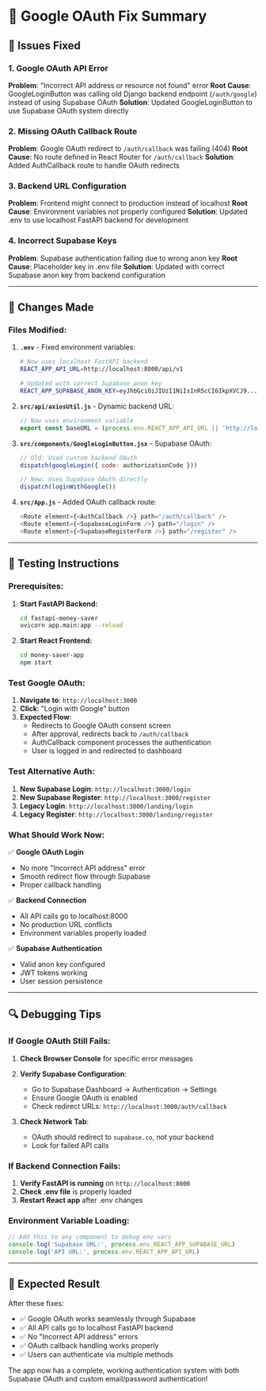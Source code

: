 # 🔧 Google OAuth Fix Summary

## 🚨 **Issues Fixed**

### **1. Google OAuth API Error**
**Problem**: "Incorrect API address or resource not found" error
**Root Cause**: GoogleLoginButton was calling old Django backend endpoint (`/auth/google`) instead of using Supabase OAuth
**Solution**: Updated GoogleLoginButton to use Supabase OAuth system directly

### **2. Missing OAuth Callback Route**
**Problem**: Google OAuth redirect to `/auth/callback` was failing (404)
**Root Cause**: No route defined in React Router for `/auth/callback`
**Solution**: Added AuthCallback route to handle OAuth redirects

### **3. Backend URL Configuration**
**Problem**: Frontend might connect to production instead of localhost
**Root Cause**: Environment variables not properly configured
**Solution**: Updated .env to use localhost FastAPI backend for development

### **4. Incorrect Supabase Keys**
**Problem**: Supabase authentication failing due to wrong anon key
**Root Cause**: Placeholder key in .env file
**Solution**: Updated with correct Supabase anon key from backend configuration

---

## 🔄 **Changes Made**

### **Files Modified:**

1. **`.env`** - Fixed environment variables:
   ```bash
   # Now uses localhost FastAPI backend
   REACT_APP_API_URL=http://localhost:8000/api/v1
   
   # Updated with correct Supabase anon key
   REACT_APP_SUPABASE_ANON_KEY=eyJhbGciOiJIUzI1NiIsInR5cCI6IkpXVCJ9...
   ```

2. **`src/api/axiosUtil.js`** - Dynamic backend URL:
   ```javascript
   // Now uses environment variable
   export const baseURL = (process.env.REACT_APP_API_URL || 'http://localhost:8000/api/v1') + '/'
   ```

3. **`src/components/GoogleLoginButton.jsx`** - Supabase OAuth:
   ```javascript
   // Old: Used custom backend OAuth
   dispatch(googleLogin({ code: authorizationCode }))
   
   // New: Uses Supabase OAuth directly
   dispatch(loginWithGoogle())
   ```

4. **`src/App.js`** - Added OAuth callback route:
   ```javascript
   <Route element={<AuthCallback />} path="/auth/callback" />
   <Route element={<SupabaseLoginForm />} path="/login" />
   <Route element={<SupabaseRegisterForm />} path="/register" />
   ```

---

## 🧪 **Testing Instructions**

### **Prerequisites:**
1. **Start FastAPI Backend:**
   ```bash
   cd fastapi-money-saver
   uvicorn app.main:app --reload
   ```

2. **Start React Frontend:**
   ```bash
   cd money-saver-app
   npm start
   ```

### **Test Google OAuth:**

1. **Navigate to**: `http://localhost:3000`
2. **Click**: "Login with Google" button
3. **Expected Flow**:
   - Redirects to Google OAuth consent screen
   - After approval, redirects back to `/auth/callback`
   - AuthCallback component processes the authentication
   - User is logged in and redirected to dashboard

### **Test Alternative Auth:**

1. **New Supabase Login**: `http://localhost:3000/login`
2. **New Supabase Register**: `http://localhost:3000/register`
3. **Legacy Login**: `http://localhost:3000/landing/login`
4. **Legacy Register**: `http://localhost:3000/landing/register`

### **What Should Work Now:**

✅ **Google OAuth Login**
- No more "Incorrect API address" error
- Smooth redirect flow through Supabase
- Proper callback handling

✅ **Backend Connection**
- All API calls go to localhost:8000
- No production URL conflicts
- Environment variables properly loaded

✅ **Supabase Authentication**
- Valid anon key configured
- JWT tokens working
- User session persistence

---

## 🔍 **Debugging Tips**

### **If Google OAuth Still Fails:**

1. **Check Browser Console** for specific error messages
2. **Verify Supabase Configuration**:
   - Go to Supabase Dashboard → Authentication → Settings
   - Ensure Google OAuth is enabled
   - Check redirect URLs: `http://localhost:3000/auth/callback`

3. **Check Network Tab**:
   - OAuth should redirect to `supabase.co`, not your backend
   - Look for failed API calls

### **If Backend Connection Fails:**

1. **Verify FastAPI is running** on `http://localhost:8000`
2. **Check .env file** is properly loaded
3. **Restart React app** after .env changes

### **Environment Variable Loading:**
```javascript
// Add this to any component to debug env vars
console.log('Supabase URL:', process.env.REACT_APP_SUPABASE_URL)
console.log('API URL:', process.env.REACT_APP_API_URL)
```

---

## 🎯 **Expected Result**

After these fixes:
- ✅ Google OAuth works seamlessly through Supabase
- ✅ All API calls go to localhost FastAPI backend
- ✅ No "Incorrect API address" errors
- ✅ OAuth callback handling works properly
- ✅ Users can authenticate via multiple methods

The app now has a complete, working authentication system with both Supabase OAuth and custom email/password authentication!